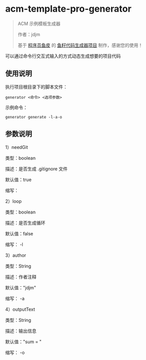 # acm-template-pro-generator

> ACM 示例模板生成器
>
> 作者：jdjm
>
> 基于 [程序员鱼皮](https://yuyuanweb.feishu.cn/wiki/Abldw5WkjidySxkKxU2cQdAtnah) 的 [鱼籽代码生成器项目](https://github.com/liyupi/yuzi-generator) 制作，感谢您的使用！

可以通过命令行交互式输入的方式动态生成想要的项目代码

## 使用说明

执行项目根目录下的脚本文件：

```
generator <命令> <选项参数>
```

示例命令：

```
generator generate -l-a-o
```

## 参数说明

1）needGit

类型：boolean

描述：是否生成 .gitignore 文件

默认值：true

缩写： 


2）loop

类型：boolean

描述：是否生成循环

默认值：false

缩写： -l


3）author

类型：String

描述：作者注释

默认值："jdjm"

缩写： -a


4）outputText

类型：String

描述：输出信息

默认值："sum = "

缩写： -o


